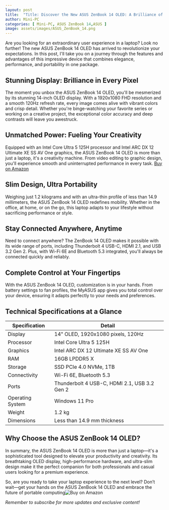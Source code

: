 ```yaml
---
layout: post
title:  "Title: Discover the New ASUS ZenBook 14 OLED: A Brilliance of Innovation in the Palm of Your Hand"
author: Mini-PC
categories: [ Mini-PC, ASUS ZenBook 14,ASUS ]
image: assets/images/ASUS_ZenBook_14.png
---
```


Are you looking for an extraordinary user experience in a laptop? Look no further! The new ASUS ZenBook 14 OLED has arrived to revolutionize your expectations. In this post, I'll take you on a journey through the features and advantages of this impressive device that combines elegance, performance, and portability in one package.

## Stunning Display: Brilliance in Every Pixel

The moment you unbox the ASUS ZenBook 14 OLED, you'll be mesmerized by its stunning 14-inch OLED display. With a 1920x1080 FHD resolution and a smooth 120Hz refresh rate, every image comes alive with vibrant colors and crisp detail. Whether you're binge-watching your favorite series or working on a creative project, the exceptional color accuracy and deep contrasts will leave you awestruck.



## Unmatched Power: Fueling Your Creativity


Equipped with an Intel Core Ultra 5 125H processor and Intel ARC DX 12 Ultimate XE SS AV One graphics, the ASUS ZenBook 14 OLED is more than just a laptop, it's a creativity machine. From video editing to graphic design, you'll experience smooth and uninterrupted performance in every task. [Buy on Amazon](https://amzn.to/3HVCUpH)

## Slim Design, Ultra Portability

Weighing just 1.2 kilograms and with an ultra-thin profile of less than 14.9 millimeters, the ASUS ZenBook 14 OLED redefines mobility. Whether in the office, at home, or on the go, this laptop adapts to your lifestyle without sacrificing performance or style.

## Stay Connected Anywhere, Anytime

Need to connect anywhere? The ZenBook 14 OLED makes it possible with its wide range of ports, including Thunderbolt 4 USB-C, HDMI 2.1, and USB 3.2 Gen 2. Plus, with Wi-Fi 6E and Bluetooth 5.3 integrated, you'll always be connected quickly and reliably.

## Complete Control at Your Fingertips

With the ASUS ZenBook 14 OLED, customization is in your hands. From battery settings to fan profiles, the MyASUS app gives you total control over your device, ensuring it adapts perfectly to your needs and preferences.

## Technical Specifications at a Glance


| Specification     | Detail                                       |
|-------------------|----------------------------------------------|
| Display           | 14" OLED, 1920x1080 pixels, 120Hz           |
| Processor         | Intel Core Ultra 5 125H                     |
| Graphics          | Intel ARC DX 12 Ultimate XE SS AV One       |
| RAM               | 16GB LPDDR5 X                                |
| Storage           | SSD PCIe 4.0 NVMe, 1TB                       |
| Connectivity      | Wi-Fi 6E, Bluetooth 5.3                      |
| Ports             | Thunderbolt 4 USB-C, HDMI 2.1, USB 3.2 Gen 2 |
| Operating System  | Windows 11 Pro                               |
| Weight            | 1.2 kg                                       |
| Dimensions        | Less than 14.9 mm thickness                  |

## Why Choose the ASUS ZenBook 14 OLED?


In summary, the ASUS ZenBook 14 OLED is more than just a laptop—it's a sophisticated tool designed to elevate your productivity and creativity. Its breathtaking OLED display, high-performance hardware, and ultra-slim design make it the perfect companion for both professionals and casual users looking for a premium experience.

So, are you ready to take your laptop experience to the next level? Don’t wait—get your hands on the ASUS ZenBook 14 OLED and embrace the future of portable computing![Buy on Amazon](https://amzn.to/3HVCUpH)

*Remember to subscribe for more updates and exclusive content!*















